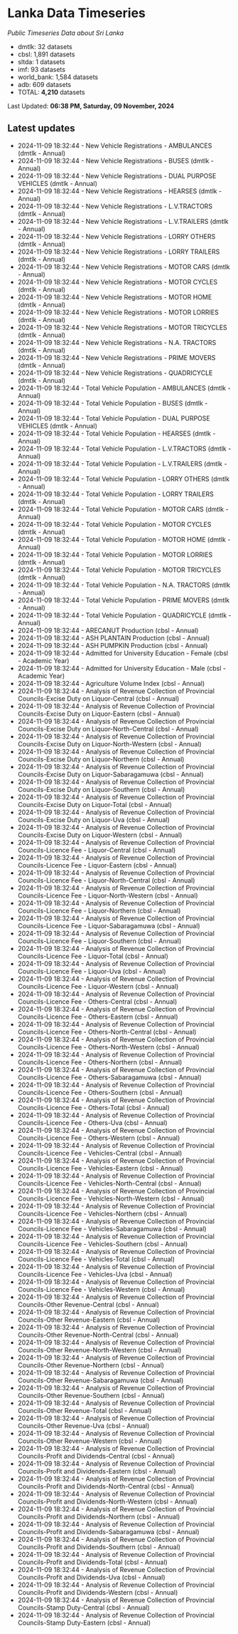 # Lanka Data Timeseries
*Public Timeseries Data about Sri Lanka*

* dmtlk: 32 datasets
* cbsl: 1,891 datasets
* sltda: 1 datasets
* imf: 93 datasets
* world_bank: 1,584 datasets
* adb: 609 datasets
* TOTAL: **4,210** datasets

Last Updated: **06:38 PM, Saturday, 09 November, 2024**

## Latest updates

* 2024-11-09 18:32:44 - New Vehicle Registrations - AMBULANCES (dmtlk - Annual)
* 2024-11-09 18:32:44 - New Vehicle Registrations - BUSES (dmtlk - Annual)
* 2024-11-09 18:32:44 - New Vehicle Registrations - DUAL PURPOSE VEHICLES (dmtlk - Annual)
* 2024-11-09 18:32:44 - New Vehicle Registrations - HEARSES (dmtlk - Annual)
* 2024-11-09 18:32:44 - New Vehicle Registrations - L.V.TRACTORS (dmtlk - Annual)
* 2024-11-09 18:32:44 - New Vehicle Registrations - L.V.TRAILERS (dmtlk - Annual)
* 2024-11-09 18:32:44 - New Vehicle Registrations - LORRY OTHERS (dmtlk - Annual)
* 2024-11-09 18:32:44 - New Vehicle Registrations - LORRY TRAILERS (dmtlk - Annual)
* 2024-11-09 18:32:44 - New Vehicle Registrations - MOTOR CARS (dmtlk - Annual)
* 2024-11-09 18:32:44 - New Vehicle Registrations - MOTOR CYCLES (dmtlk - Annual)
* 2024-11-09 18:32:44 - New Vehicle Registrations - MOTOR HOME (dmtlk - Annual)
* 2024-11-09 18:32:44 - New Vehicle Registrations - MOTOR LORRIES (dmtlk - Annual)
* 2024-11-09 18:32:44 - New Vehicle Registrations - MOTOR TRICYCLES (dmtlk - Annual)
* 2024-11-09 18:32:44 - New Vehicle Registrations - N.A. TRACTORS (dmtlk - Annual)
* 2024-11-09 18:32:44 - New Vehicle Registrations - PRIME MOVERS (dmtlk - Annual)
* 2024-11-09 18:32:44 - New Vehicle Registrations - QUADRICYCLE (dmtlk - Annual)
* 2024-11-09 18:32:44 - Total Vehicle Population - AMBULANCES (dmtlk - Annual)
* 2024-11-09 18:32:44 - Total Vehicle Population - BUSES (dmtlk - Annual)
* 2024-11-09 18:32:44 - Total Vehicle Population - DUAL PURPOSE VEHICLES (dmtlk - Annual)
* 2024-11-09 18:32:44 - Total Vehicle Population - HEARSES (dmtlk - Annual)
* 2024-11-09 18:32:44 - Total Vehicle Population - L.V.TRACTORS (dmtlk - Annual)
* 2024-11-09 18:32:44 - Total Vehicle Population - L.V.TRAILERS (dmtlk - Annual)
* 2024-11-09 18:32:44 - Total Vehicle Population - LORRY OTHERS (dmtlk - Annual)
* 2024-11-09 18:32:44 - Total Vehicle Population - LORRY TRAILERS (dmtlk - Annual)
* 2024-11-09 18:32:44 - Total Vehicle Population - MOTOR CARS (dmtlk - Annual)
* 2024-11-09 18:32:44 - Total Vehicle Population - MOTOR CYCLES (dmtlk - Annual)
* 2024-11-09 18:32:44 - Total Vehicle Population - MOTOR HOME (dmtlk - Annual)
* 2024-11-09 18:32:44 - Total Vehicle Population - MOTOR LORRIES (dmtlk - Annual)
* 2024-11-09 18:32:44 - Total Vehicle Population - MOTOR TRICYCLES (dmtlk - Annual)
* 2024-11-09 18:32:44 - Total Vehicle Population - N.A. TRACTORS (dmtlk - Annual)
* 2024-11-09 18:32:44 - Total Vehicle Population - PRIME MOVERS (dmtlk - Annual)
* 2024-11-09 18:32:44 - Total Vehicle Population - QUADRICYCLE (dmtlk - Annual)
* 2024-11-09 18:32:44 - ARECANUT Production (cbsl - Annual)
* 2024-11-09 18:32:44 - ASH PLANTAIN Production (cbsl - Annual)
* 2024-11-09 18:32:44 - ASH PUMPKIN Production (cbsl - Annual)
* 2024-11-09 18:32:44 - Admitted for University Education - Female (cbsl - Academic Year)
* 2024-11-09 18:32:44 - Admitted for University Education - Male (cbsl - Academic Year)
* 2024-11-09 18:32:44 - Agriculture Volume Index (cbsl - Annual)
* 2024-11-09 18:32:44 - Analysis of Revenue Collection of Provincial Councils-Excise Duty on Liquor-Central (cbsl - Annual)
* 2024-11-09 18:32:44 - Analysis of Revenue Collection of Provincial Councils-Excise Duty on Liquor-Eastern (cbsl - Annual)
* 2024-11-09 18:32:44 - Analysis of Revenue Collection of Provincial Councils-Excise Duty on Liquor-North-Central (cbsl - Annual)
* 2024-11-09 18:32:44 - Analysis of Revenue Collection of Provincial Councils-Excise Duty on Liquor-North-Western (cbsl - Annual)
* 2024-11-09 18:32:44 - Analysis of Revenue Collection of Provincial Councils-Excise Duty on Liquor-Northern (cbsl - Annual)
* 2024-11-09 18:32:44 - Analysis of Revenue Collection of Provincial Councils-Excise Duty on Liquor-Sabaragamuwa (cbsl - Annual)
* 2024-11-09 18:32:44 - Analysis of Revenue Collection of Provincial Councils-Excise Duty on Liquor-Southern (cbsl - Annual)
* 2024-11-09 18:32:44 - Analysis of Revenue Collection of Provincial Councils-Excise Duty on Liquor-Total (cbsl - Annual)
* 2024-11-09 18:32:44 - Analysis of Revenue Collection of Provincial Councils-Excise Duty on Liquor-Uva (cbsl - Annual)
* 2024-11-09 18:32:44 - Analysis of Revenue Collection of Provincial Councils-Excise Duty on Liquor-Western (cbsl - Annual)
* 2024-11-09 18:32:44 - Analysis of Revenue Collection of Provincial Councils-Licence Fee - Liquor-Central (cbsl - Annual)
* 2024-11-09 18:32:44 - Analysis of Revenue Collection of Provincial Councils-Licence Fee - Liquor-Eastern (cbsl - Annual)
* 2024-11-09 18:32:44 - Analysis of Revenue Collection of Provincial Councils-Licence Fee - Liquor-North-Central (cbsl - Annual)
* 2024-11-09 18:32:44 - Analysis of Revenue Collection of Provincial Councils-Licence Fee - Liquor-North-Western (cbsl - Annual)
* 2024-11-09 18:32:44 - Analysis of Revenue Collection of Provincial Councils-Licence Fee - Liquor-Northern (cbsl - Annual)
* 2024-11-09 18:32:44 - Analysis of Revenue Collection of Provincial Councils-Licence Fee - Liquor-Sabaragamuwa (cbsl - Annual)
* 2024-11-09 18:32:44 - Analysis of Revenue Collection of Provincial Councils-Licence Fee - Liquor-Southern (cbsl - Annual)
* 2024-11-09 18:32:44 - Analysis of Revenue Collection of Provincial Councils-Licence Fee - Liquor-Total (cbsl - Annual)
* 2024-11-09 18:32:44 - Analysis of Revenue Collection of Provincial Councils-Licence Fee - Liquor-Uva (cbsl - Annual)
* 2024-11-09 18:32:44 - Analysis of Revenue Collection of Provincial Councils-Licence Fee - Liquor-Western (cbsl - Annual)
* 2024-11-09 18:32:44 - Analysis of Revenue Collection of Provincial Councils-Licence Fee - Others-Central (cbsl - Annual)
* 2024-11-09 18:32:44 - Analysis of Revenue Collection of Provincial Councils-Licence Fee - Others-Eastern (cbsl - Annual)
* 2024-11-09 18:32:44 - Analysis of Revenue Collection of Provincial Councils-Licence Fee - Others-North-Central (cbsl - Annual)
* 2024-11-09 18:32:44 - Analysis of Revenue Collection of Provincial Councils-Licence Fee - Others-North-Western (cbsl - Annual)
* 2024-11-09 18:32:44 - Analysis of Revenue Collection of Provincial Councils-Licence Fee - Others-Northern (cbsl - Annual)
* 2024-11-09 18:32:44 - Analysis of Revenue Collection of Provincial Councils-Licence Fee - Others-Sabaragamuwa (cbsl - Annual)
* 2024-11-09 18:32:44 - Analysis of Revenue Collection of Provincial Councils-Licence Fee - Others-Southern (cbsl - Annual)
* 2024-11-09 18:32:44 - Analysis of Revenue Collection of Provincial Councils-Licence Fee - Others-Total (cbsl - Annual)
* 2024-11-09 18:32:44 - Analysis of Revenue Collection of Provincial Councils-Licence Fee - Others-Uva (cbsl - Annual)
* 2024-11-09 18:32:44 - Analysis of Revenue Collection of Provincial Councils-Licence Fee - Others-Western (cbsl - Annual)
* 2024-11-09 18:32:44 - Analysis of Revenue Collection of Provincial Councils-Licence Fee - Vehicles-Central (cbsl - Annual)
* 2024-11-09 18:32:44 - Analysis of Revenue Collection of Provincial Councils-Licence Fee - Vehicles-Eastern (cbsl - Annual)
* 2024-11-09 18:32:44 - Analysis of Revenue Collection of Provincial Councils-Licence Fee - Vehicles-North-Central (cbsl - Annual)
* 2024-11-09 18:32:44 - Analysis of Revenue Collection of Provincial Councils-Licence Fee - Vehicles-North-Western (cbsl - Annual)
* 2024-11-09 18:32:44 - Analysis of Revenue Collection of Provincial Councils-Licence Fee - Vehicles-Northern (cbsl - Annual)
* 2024-11-09 18:32:44 - Analysis of Revenue Collection of Provincial Councils-Licence Fee - Vehicles-Sabaragamuwa (cbsl - Annual)
* 2024-11-09 18:32:44 - Analysis of Revenue Collection of Provincial Councils-Licence Fee - Vehicles-Southern (cbsl - Annual)
* 2024-11-09 18:32:44 - Analysis of Revenue Collection of Provincial Councils-Licence Fee - Vehicles-Total (cbsl - Annual)
* 2024-11-09 18:32:44 - Analysis of Revenue Collection of Provincial Councils-Licence Fee - Vehicles-Uva (cbsl - Annual)
* 2024-11-09 18:32:44 - Analysis of Revenue Collection of Provincial Councils-Licence Fee - Vehicles-Western (cbsl - Annual)
* 2024-11-09 18:32:44 - Analysis of Revenue Collection of Provincial Councils-Other Revenue-Central (cbsl - Annual)
* 2024-11-09 18:32:44 - Analysis of Revenue Collection of Provincial Councils-Other Revenue-Eastern (cbsl - Annual)
* 2024-11-09 18:32:44 - Analysis of Revenue Collection of Provincial Councils-Other Revenue-North-Central (cbsl - Annual)
* 2024-11-09 18:32:44 - Analysis of Revenue Collection of Provincial Councils-Other Revenue-North-Western (cbsl - Annual)
* 2024-11-09 18:32:44 - Analysis of Revenue Collection of Provincial Councils-Other Revenue-Northern (cbsl - Annual)
* 2024-11-09 18:32:44 - Analysis of Revenue Collection of Provincial Councils-Other Revenue-Sabaragamuwa (cbsl - Annual)
* 2024-11-09 18:32:44 - Analysis of Revenue Collection of Provincial Councils-Other Revenue-Southern (cbsl - Annual)
* 2024-11-09 18:32:44 - Analysis of Revenue Collection of Provincial Councils-Other Revenue-Total (cbsl - Annual)
* 2024-11-09 18:32:44 - Analysis of Revenue Collection of Provincial Councils-Other Revenue-Uva (cbsl - Annual)
* 2024-11-09 18:32:44 - Analysis of Revenue Collection of Provincial Councils-Other Revenue-Western (cbsl - Annual)
* 2024-11-09 18:32:44 - Analysis of Revenue Collection of Provincial Councils-Profit and Dividends-Central (cbsl - Annual)
* 2024-11-09 18:32:44 - Analysis of Revenue Collection of Provincial Councils-Profit and Dividends-Eastern (cbsl - Annual)
* 2024-11-09 18:32:44 - Analysis of Revenue Collection of Provincial Councils-Profit and Dividends-North-Central (cbsl - Annual)
* 2024-11-09 18:32:44 - Analysis of Revenue Collection of Provincial Councils-Profit and Dividends-North-Western (cbsl - Annual)
* 2024-11-09 18:32:44 - Analysis of Revenue Collection of Provincial Councils-Profit and Dividends-Northern (cbsl - Annual)
* 2024-11-09 18:32:44 - Analysis of Revenue Collection of Provincial Councils-Profit and Dividends-Sabaragamuwa (cbsl - Annual)
* 2024-11-09 18:32:44 - Analysis of Revenue Collection of Provincial Councils-Profit and Dividends-Southern (cbsl - Annual)
* 2024-11-09 18:32:44 - Analysis of Revenue Collection of Provincial Councils-Profit and Dividends-Total (cbsl - Annual)
* 2024-11-09 18:32:44 - Analysis of Revenue Collection of Provincial Councils-Profit and Dividends-Uva (cbsl - Annual)
* 2024-11-09 18:32:44 - Analysis of Revenue Collection of Provincial Councils-Profit and Dividends-Western (cbsl - Annual)
* 2024-11-09 18:32:44 - Analysis of Revenue Collection of Provincial Councils-Stamp Duty-Central (cbsl - Annual)
* 2024-11-09 18:32:44 - Analysis of Revenue Collection of Provincial Councils-Stamp Duty-Eastern (cbsl - Annual)